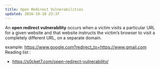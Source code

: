 ```yaml
---
title: Open Redirect Vulnerabilities
updated: 2016-10-18 23:37
---
```



An **open redirect vulnerability** occurs when a victim visits a particular URL for a given website and that website instructs the victim’s browser to visit a completely different URL, on a separate domain.

example: <https://www.google.com?redirect_to=https://www.gmail.com>
Reading list : 
 - <https://s0cket7.com/open-redirect-vulnerability/>
